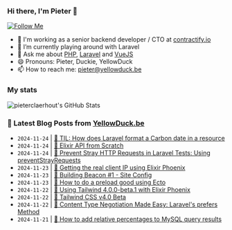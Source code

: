 ### Hi there, I'm Pieter 👋  
[![Follow Me](https://img.shields.io/github/followers/pieterclaerhout?label=Follow&style=social)](https://github.com/pieterclaerhout)

- 🏢 I'm working as a senior backend developer / CTO at [contractify.io](https://contractify.io)
- 🌱 I’m currently playing around with Laravel
- 💬 Ask me about [PHP](https://php.net), [Laravel](http://laravel.com) and [VueJS](https://vuejs.org)
- 😄 Pronouns: Pieter, Duckie, YellowDuck
- 📫 How to reach me: pieter@yellowduck.be

### My stats

![pieterclaerhout's GitHub Stats](https://github-readme-stats.vercel.app/api?username=pieterclaerhout&show_icons=true&count_private=true&line_height=40)

### 📩 Latest Blog Posts from [YellowDuck.be](https://www.yellowduck.be/)
<!-- BLOG-POST-LIST:START -->
- `2024-11-24` | [🐥 TIL: How does Laravel format a Carbon date in a resource](https://www.yellowduck.be/posts/til-how-does-laravel-format-a-carbon-date-in-a-resource)  
- `2024-11-24` | [🔗 Elixir API from Scratch](https://www.yellowduck.be/posts/elixir-api-from-scratch-inter-caetera)  
- `2024-11-24` | [🔗 Prevent Stray HTTP Requests in Laravel Tests: Using preventStrayRequests](https://www.yellowduck.be/posts/prevent-stray-http-requests-in-laravel-tests-using-preventstrayrequests)  
- `2024-11-23` | [🐥 Getting the real client IP using Elixir Phoenix](https://www.yellowduck.be/posts/getting-the-real-client-ip-using-elixir-phoenix)  
- `2024-11-23` | [🔗 Building Beacon #1 - Site Config](https://www.yellowduck.be/posts/building-beacon-1-site-config)  
- `2024-11-23` | [🔗 How to do a preload good using Ecto](https://www.yellowduck.be/posts/how-to-do-a-preload-good-using-ecto)  
- `2024-11-22` | [🐥 Using Tailwind 4.0.0-beta.1 with Elixir Phoenix](https://www.yellowduck.be/posts/using-tailwind-4-0-0-beta-1-with-elixir-phoenix)  
- `2024-11-22` | [🔗 Tailwind CSS v4.0 Beta](https://www.yellowduck.be/posts/tailwind-css-v4-0-beta)  
- `2024-11-22` | [🔗 Content Type Negotiation Made Easy: Laravel&#39;s prefers Method](https://www.yellowduck.be/posts/content-type-negotiation-made-easy-laravels-prefers-method)  
- `2024-11-21` | [🐥 How to add relative percentages to MySQL query results](https://www.yellowduck.be/posts/how-to-add-relative-percentages-to-mysql-query-results)  

<!-- BLOG-POST-LIST:END -->
